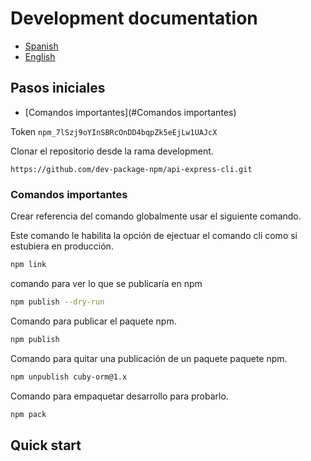 # Development documentation

* [Spanish](#pasos-iniciales)
* [English](#quick-start)

## Pasos iniciales

* [Comandos importantes](#Comandos importantes)

Token `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`

Clonar el repositorio desde la rama development.

```
https://github.com/dev-package-npm/api-express-cli.git
```

### Comandos importantes

Crear referencia del comando globalmente usar el siguiente comando.

Este comando le habilita la opción de ejectuar el comando cli como si estubiera en producción.

```bash
npm link
```

comando para ver lo que se publicaría en npm

```bash
npm publish --dry-run
```

Comando para publicar el paquete npm.

```bash
npm publish
```

Comando para quitar una publicación de un paquete paquete npm.

```bash
npm unpublish cuby-orm@1.x
```

Comando para empaquetar desarrollo para probarlo.

```bash
npm pack
```

## Quick start
